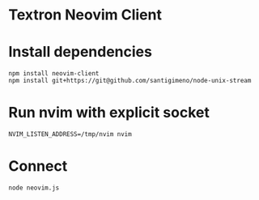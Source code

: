 Textron Neovim Client
=====================

# Install dependencies
```
npm install neovim-client
npm install git+https://git@github.com/santigimeno/node-unix-stream
```

# Run nvim with explicit socket
`NVIM_LISTEN_ADDRESS=/tmp/nvim nvim`

# Connect
`node neovim.js`
